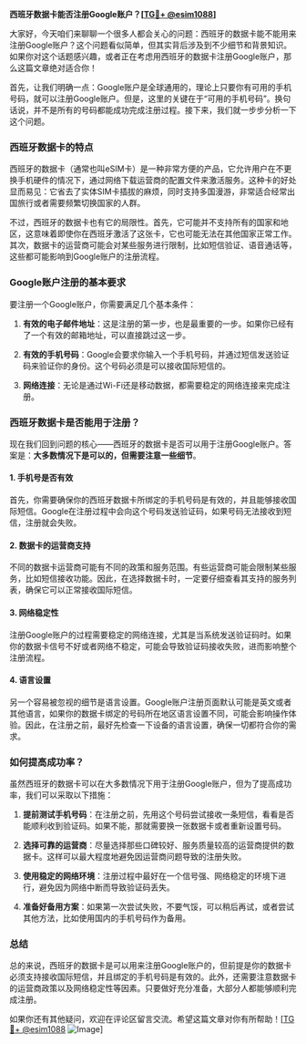 **西班牙数据卡能否注册Google账户？[[TG💪+ @esim1088](https://t.me/s/esim1088)]**

大家好，今天咱们来聊聊一个很多人都会关心的问题：西班牙的数据卡能不能用来注册Google账户？这个问题看似简单，但其实背后涉及到不少细节和背景知识。如果你对这个话题感兴趣，或者正在考虑用西班牙的数据卡注册Google账户，那么这篇文章绝对适合你！

首先，让我们明确一点：Google账户是全球通用的，理论上只要你有可用的手机号码，就可以注册Google账户。但是，这里的关键在于“可用的手机号码”。换句话说，并不是所有的号码都能成功完成注册过程。接下来，我们就一步步分析一下这个问题。

### **西班牙数据卡的特点**

西班牙的数据卡（通常也叫eSIM卡）是一种非常方便的产品，它允许用户在不更换手机硬件的情况下，通过网络下载运营商的配置文件来激活服务。这种卡的好处显而易见：它省去了实体SIM卡插拔的麻烦，同时支持多国漫游，非常适合经常出国旅行或者需要频繁切换国家的人群。

不过，西班牙的数据卡也有它的局限性。首先，它可能并不支持所有的国家和地区，这意味着即使你在西班牙激活了这张卡，它也可能无法在其他国家正常工作。其次，数据卡的运营商可能会对某些服务进行限制，比如短信验证、语音通话等，这些都可能影响到Google账户的注册流程。

### **Google账户注册的基本要求**

要注册一个Google账户，你需要满足几个基本条件：

1. **有效的电子邮件地址**：这是注册的第一步，也是最重要的一步。如果你已经有了一个有效的邮箱地址，可以直接跳过这一步。
   
2. **有效的手机号码**：Google会要求你输入一个手机号码，并通过短信发送验证码来验证你的身份。这个号码必须是可以接收国际短信的。

3. **网络连接**：无论是通过Wi-Fi还是移动数据，都需要稳定的网络连接来完成注册。

### **西班牙数据卡是否能用于注册？**

现在我们回到问题的核心——西班牙的数据卡是否可以用于注册Google账户。答案是：**大多数情况下是可以的，但需要注意一些细节**。

#### **1. 手机号是否有效**
首先，你需要确保你的西班牙数据卡所绑定的手机号码是有效的，并且能够接收国际短信。Google在注册过程中会向这个号码发送验证码，如果号码无法接收到短信，注册就会失败。

#### **2. 数据卡的运营商支持**
不同的数据卡运营商可能有不同的政策和服务范围。有些运营商可能会限制某些服务，比如短信接收功能。因此，在选择数据卡时，一定要仔细查看其支持的服务列表，确保它可以正常接收国际短信。

#### **3. 网络稳定性**
注册Google账户的过程需要稳定的网络连接，尤其是当系统发送验证码时。如果你的数据卡信号不好或者网络不稳定，可能会导致验证码接收失败，进而影响整个注册流程。

#### **4. 语言设置**
另一个容易被忽视的细节是语言设置。Google账户注册页面默认可能是英文或者其他语言，如果你的数据卡绑定的号码所在地区语言设置不同，可能会影响操作体验。因此，在注册之前，最好先检查一下设备的语言设置，确保一切都符合你的需求。

### **如何提高成功率？**

虽然西班牙的数据卡可以在大多数情况下用于注册Google账户，但为了提高成功率，我们可以采取以下措施：

1. **提前测试手机号码**：在注册之前，先用这个号码尝试接收一条短信，看看是否能顺利收到验证码。如果不能，那就需要换一张数据卡或者重新设置号码。

2. **选择可靠的运营商**：尽量选择那些口碑较好、服务质量较高的运营商提供的数据卡。这样可以最大程度地避免因运营商问题导致的注册失败。

3. **使用稳定的网络环境**：注册过程中最好在一个信号强、网络稳定的环境下进行，避免因为网络中断而导致验证码丢失。

4. **准备好备用方案**：如果第一次尝试失败，不要气馁，可以稍后再试，或者尝试其他方法，比如使用国内的手机号码作为备用。

### **总结**

总的来说，西班牙的数据卡是可以用来注册Google账户的，但前提是你的数据卡必须支持接收国际短信，并且绑定的手机号码是有效的。此外，还需要注意数据卡的运营商政策以及网络稳定性等因素。只要做好充分准备，大部分人都能够顺利完成注册。

如果你还有其他疑问，欢迎在评论区留言交流。希望这篇文章对你有所帮助！[[TG💪+ @esim1088](https://t.me/s/esim1088) ![Image](https://i.postimg.cc/4NQfJmqS/Snipaste-2025-05-13-00-14-12.png)]